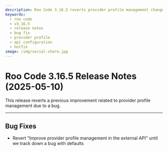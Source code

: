 ```yaml
---
description: Roo Code 3.16.5 reverts provider profile management changes to fix a bug with defaults, ensuring stable API configuration.
keywords:
  - roo code
  - v3.16.5
  - release notes
  - bug fix
  - provider profile
  - api configuration
  - hotfix
image: /img/social-share.jpg
---
```


# Roo Code 3.16.5 Release Notes (2025-05-10)

This release reverts a previous improvement related to provider profile management due to a bug.

---

## Bug Fixes

*   Revert "Improve provider profile management in the external API" until we track down a bug with defaults